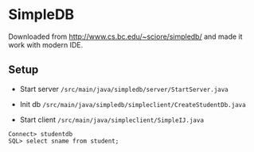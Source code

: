 SimpleDB
========

Downloaded from http://www.cs.bc.edu/~sciore/simpledb/ and made it work with modern IDE.

## Setup

- Start server `/src/main/java/simpledb/server/StartServer.java`
  
- Init db `/src/main/java/simpledb/simpleclient/CreateStudentDb.java`

- Start client `/src/main/java/simpleclient/SimpleIJ.java`

```shell
Connect> studentdb
SQL> select sname from student;
```